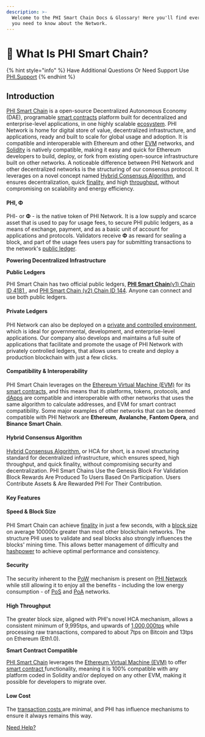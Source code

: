```yaml
---
description: >-
  Welcome to the PHI Smart Chain Docs & Glossary! Here you'll find everything
  you need to know about the Network.
---
```


# 🧠 What Is PHI Smart Chain?

{% hint style="info" %}
Have Additional Questions Or Need Support Use [PHI.Support](https://phi.support)
{% endhint %}

## Introduction <a href="#introduction" id="introduction"></a>

[PHI Smart Chain](https://explorer.phi.network) is a open-source Decentralized Autonomous Economy (DAE), programable [smart contracts](https://docs.phi.network/phi-wiki/glossary#s) platform built for decentralized and enterprise-level applications, in one highly scalable [ecosystem](https://phi.network/resources). PHI Network is home for digital store of value, decentralized infrastructure, and applications, ready and built to scale for global usage and adoption. It is compatible and interoperable with Ethereum and other [EVM](https://docs.phi.network/phi-wiki/glossary#e) networks, and [Solidity](https://docs.phi.network/phi-wiki/glossary#s) is natively compatible, making it easy and quick for Ethereum developers to build, deploy, or fork from existing open-source infrastructure built on other networks. A noticeable difference between PHI Network and other decentralized networks is the structuring of our consensus protocol. It leverages on a novel concept named [Hybrid Consensus Algorithm,](./#hybrid-consensus-approach) and ensures decentralization, quick [finality](https://docs.phi.network/phi-wiki/glossary#f), and high [throughput](https://docs.phi.network/phi-wiki/glossary#t), without compromising on scalability and energy efficiency.

#### PHI, **Φ**

PHI- or **Φ** - is the native token of PHI Network. It is a low supply and scarce asset that is used to pay for usage fees, to secure PHI public ledgers, as a means of exchange, payment, and as a basic unit of account for applications and protocols. Validators receive **Φ** as reward for sealing a block, and part of the usage fees users pay for submitting transactions to the network's [public ledger](https://docs.phi.network/phi-wiki/glossary#p).

**Powering Decentralized Infrastructure**

**Public Ledgers**

PHI Smart Chain has two official public ledgers, [**PHI Smart Chain**(v1) Chain ID 4181 ](https://explorer.phi.network), and [PHI Smart Chain (v2) Chain ID 144](https://phiscan.com). Anyone can connect and use both public ledgers.

#### Private Ledgers <a href="#private-ledgers" id="private-ledgers"></a>

PHI Network can also be deployed on a [private and controlled environment](https://docs.phi.network/phi-wiki/glossary#p), which is ideal for governmental, development, and enterprise-level applications. Our company also develops and maintains a full suite of applications that facilitate and promote the usage of PHI Network with privately controlled ledgers, that allows users to create and deploy a production blockchain with just a few clicks.

#### Compatibility & Interoperability <a href="#compatibility-and-interoperability" id="compatibility-and-interoperability"></a>

PHI Smart Chain leverages on the [Ethereum Virtual Machine (EVM)](https://docs.phi.network/phi-wiki/glossary#e) for its [smart contracts,](https://docs.phi.network/phi-wiki/glossary#s) and this means that its platforms, tokens, protocols, and [dApps](https://docs.phi.network/phi-wiki/glossary#d) are compatible and interoperable with other networks that uses the same algorithm to calculate addresses, and EVM for smart contract compatibility. Some major examples of other networks that can be deemed compatible with PHI Network are **Ethereum**, **Avalanche**, **Fantom Opera**, and **Binance Smart Chain**.

#### Hybrid Consensus Algorithm <a href="#hybrid-consensus-approach" id="hybrid-consensus-approach"></a>

[Hybrid Consensus Algorithm,](https://docs.phi.network/phi-wiki/hybrid-consensus-approach) or HCA for short, is a novel structuring standard for decentralized infrastructure, which ensures speed, high throughput, and quick finality, without compromising security and decentralization. PHI Smart Chains Use the Genesis Block For Validation Block Rewards Are Produced To Users Based On Participation. Users Contribute Assets & Are Rewarded PHI For Their Contribution.

#### Key Features <a href="#key-features" id="key-features"></a>

#### Speed & Block Size <a href="#speed-and-block-size" id="speed-and-block-size"></a>

PHI Smart Chain can achieve [finality](https://docs.phi.network/phi-wiki/glossary#f) in just a few seconds, with a [block size](https://docs.phi.network/phi-wiki/glossary#b) on average 100000x greater than most other blockchain networks. The structure PHI uses to validate and seal blocks also strongly influences the blocks' mining time. This allows better management of difficulty and [hashpower](https://docs.phi.network/phi-wiki/glossary#h) to achieve optimal performance and consistency.

#### Security <a href="#security" id="security"></a>

The security inherent to the [PoW](https://docs.phi.network/phi-wiki/glossary#p) mechanism is present on [PHI Network](https://phi.network) while still allowing it to enjoy all the benefits - including the low energy consumption - of [PoS](https://docs.phi.network/phi-wiki/glossary#p) and [PoA](https://docs.phi.network/phi-wiki/glossary#p) networks.

#### High Throughput <a href="#high-throughput" id="high-throughput"></a>

The greater block size, aligned with PHI's novel HCA mechanism, allows a consistent minimum of 9,995tps, and upwards of [1,000,000tps](https://docs.phi.network/phi-wiki/glossary#t) while processing raw transactions, compared to about 7tps on Bitcoin and 13tps on Ethereum (Eth1.0).

**Smart Contract Compatible**

[PHI Smart Chain](https://explorer.phi.network) leverages the [Ethereum Virtual Machine (EVM)](https://docs.phi.network/phi-wiki/glossary#e) to offer [smart contract ](https://docs.phi.network/phi-wiki/glossary#s)functionality, meaning it is 100% compatible with any platform coded in Solidity and/or deployed on any other EVM, making it possible for developers to migrate over.

#### Low Cost <a href="#low-cost" id="low-cost"></a>

The [transaction costs ](https://docs.phi.network/phi-wiki/glossary#t)are minimal, and PHI has influence mechanisms to ensure it always remains this way.



[Need Help?](https://phi.support)

